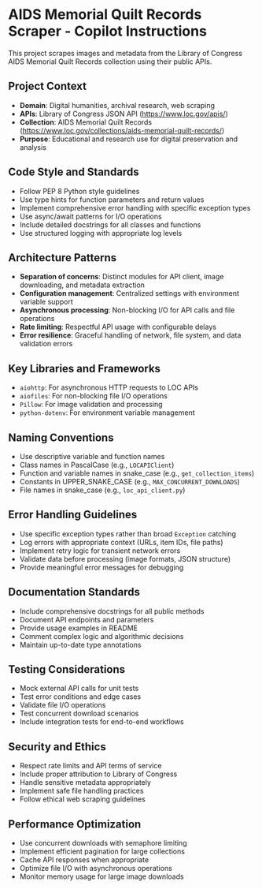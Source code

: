 <!-- Use this file to provide workspace-specific custom instructions to Copilot. For more details, visit https://code.visualstudio.com/docs/copilot/copilot-customization#_use-a-githubcopilotinstructionsmd-file -->

# AIDS Memorial Quilt Records Scraper - Copilot Instructions

This project scrapes images and metadata from the Library of Congress AIDS Memorial Quilt Records collection using their public APIs.

## Project Context

- **Domain**: Digital humanities, archival research, web scraping
- **APIs**: Library of Congress JSON API (https://www.loc.gov/apis/)
- **Collection**: AIDS Memorial Quilt Records (https://www.loc.gov/collections/aids-memorial-quilt-records/)
- **Purpose**: Educational and research use for digital preservation and analysis

## Code Style and Standards

- Follow PEP 8 Python style guidelines
- Use type hints for function parameters and return values
- Implement comprehensive error handling with specific exception types
- Use async/await patterns for I/O operations
- Include detailed docstrings for all classes and functions
- Use structured logging with appropriate log levels

## Architecture Patterns

- **Separation of concerns**: Distinct modules for API client, image downloading, and metadata extraction
- **Configuration management**: Centralized settings with environment variable support
- **Asynchronous processing**: Non-blocking I/O for API calls and file operations
- **Rate limiting**: Respectful API usage with configurable delays
- **Error resilience**: Graceful handling of network, file system, and data validation errors

## Key Libraries and Frameworks

- `aiohttp`: For asynchronous HTTP requests to LOC APIs
- `aiofiles`: For non-blocking file I/O operations
- `Pillow`: For image validation and processing
- `python-dotenv`: For environment variable management

## Naming Conventions

- Use descriptive variable and function names
- Class names in PascalCase (e.g., `LOCAPIClient`)
- Function and variable names in snake_case (e.g., `get_collection_items`)
- Constants in UPPER_SNAKE_CASE (e.g., `MAX_CONCURRENT_DOWNLOADS`)
- File names in snake_case (e.g., `loc_api_client.py`)

## Error Handling Guidelines

- Use specific exception types rather than broad `Exception` catching
- Log errors with appropriate context (URLs, item IDs, file paths)
- Implement retry logic for transient network errors
- Validate data before processing (image formats, JSON structure)
- Provide meaningful error messages for debugging

## Documentation Standards

- Include comprehensive docstrings for all public methods
- Document API endpoints and parameters
- Provide usage examples in README
- Comment complex logic and algorithmic decisions
- Maintain up-to-date type annotations

## Testing Considerations

- Mock external API calls for unit tests
- Test error conditions and edge cases
- Validate file I/O operations
- Test concurrent download scenarios
- Include integration tests for end-to-end workflows

## Security and Ethics

- Respect rate limits and API terms of service
- Include proper attribution to Library of Congress
- Handle sensitive metadata appropriately
- Implement safe file handling practices
- Follow ethical web scraping guidelines

## Performance Optimization

- Use concurrent downloads with semaphore limiting
- Implement efficient pagination for large collections
- Cache API responses when appropriate
- Optimize file I/O with asynchronous operations
- Monitor memory usage for large image downloads
